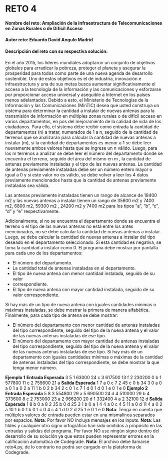 # RETO 4

#### Nombre del reto: Ampliación de la Infraestructura de Telecomunicaciones en Zonas Rurales o de Difícil Acceso
#### Autor reto: Eduardo David Angulo Madrid
#### Descripción del reto con su respectiva solución:

En el año 2015, los líderes mundiales adoptaron un conjunto de objetivos globales para
erradicar la pobreza, proteger el planeta y asegurar la prosperidad para todos como
parte de una nueva agenda de desarrollo sostenible. Uno de estos objetivos es el de
industria,  innovación  e  infraestructura  y  una  de  sus  metas  busca  aumentar
significativamente el acceso a la tecnología de la información y las comunicaciones y
esforzarse  por  proporcionar  acceso  universal  y  asequible  a  Internet  en  los  países
menos adelantados.
Debido a esto, el Ministerio de Tecnologías de la Información y las Comunicaciones
(MinTIC) desea que usted construya un sistema para determinar la cantidad a instalar
de nuevas antenas para la transmisión de información en múltiples zonas rurales o de
difícil acceso en varios departamentos, en pos del mejoramiento de la calidad de vida
de los ciudadanos.
Para ello, el sistema debe recibir como entrada la cantidad de departamentos (n) a
tratar, numerados de 1 a n, seguido de la cantidad de terrenos que se analizarán para
calcular la cantidad de nuevas antenas a instalar (m), si la cantidad de departamentos
es menor a 1 se debe leer nuevamente ambos valores hasta que se ingrese un n válido.
Luego, para los m terrenos a analizar se debe leer el número del departamento donde
se encuentra el terreno, seguido del área del mismo en m
, la cantidad de antenas
previamente  instaladas  y  el  tipo  de  las  nuevas  antenas.  La  cantidad  de  antenas
previamente instaladas debe ser un número entero mayor o igual a 0 y si este valor no
es válido, se debe volver a leer los 4 datos previamente mencionados hasta que la
cantidad de antenas previamente instaladas sea válida. 

Las antenas previamente instaladas tienen un rango de alcance  de 18400 m2 y las nuevas antenas a instalar tienen un rango de 35600 m2  y 7400 m2, 6800 m2, 59300 m2
, 24200 m2 y 7400 m2 para los tipos “a”, “b”, “c”, “d” y “e” respectivamente.

Adicionalmente, si no se encuentra el departamento donde se encuentra el terreno o el
tipo de las nuevas antenas no está entre los antes mencionados, no se debe calcular la
cantidad de nuevas antenas a instalar. Luego, se debe calcular la cantidad de nuevas
antenas a instalar del tipo deseado en el departamento seleccionado. Si esta cantidad
es negativa, se toma la cantidad a instalar como 0.
El programa debe mostrar por pantalla para cada uno de los departamentos:
-  El número del departamento.
-  La cantidad total de antenas instaladas en el departamento.
-  El  tipo de  nueva  antena  con  menor  cantidad  instalada,  seguido  de  su valor
- correspondiente.
-  El  tipo  de  nueva  antena  con  mayor  cantidad  instalada,  seguido  de  su  valor correspondiente.

Si hay más de un tipo de nueva antena con iguales cantidades mínimas o máximas
instaladas, se debe mostrar la primera de manera alfabética.
Finalmente, para cada tipo de antena se debe mostrar:
-  El número del departamento con menor cantidad de antenas instaladas del tipo
   correspondiente, seguido del tipo de la nueva antena y el valor de las nuevas
   antenas instaladas de ese tipo.
- El número del departamento con mayor cantidad de antenas instaladas del tipo
   correspondiente, seguido del tipo de la nueva antena y el valor de las nuevas
   antenas instaladas de ese tipo.
Si hay más de un departamento con iguales cantidades mínimas o máximas de la
cantidad de antenas instaladas del tipo correspondiente, se debe mostrar la que
tenga menor número.

**Ejemplo 1**
**Entrada Esperada**
3 5
1 63000 24 c
3 617500 13 f
2 230200 0 b
1 577800 11 c
2 759600 21 a
**Salida Esperada**
1
7
a 0
c 7
2
45
c 0
b 34
3
0
a 0
a 0
1 a 0
2 a 11
1 b 0
2 b 34
2 c 0
1 c 7
1 d 0
1 d 0
1 e 0
1 e 0
**Ejemplo 2
Entrada Esperada**
5 8
3 554800 29 a
5 690500 24 d
4 510000 29 b
4 373600 8 c
2 753000 23 a
2 966200 20 d
1 332400 4 a
2 32100 12 d
**Salida Esperada**
1
8
b 0
a 8
2
35
b 0
d 25
3
1
b 0
a 1
4
4
a 0
c 4
5
11
a 0
d 11
4 a 0
2 a 10
1 b 0
1 b 0
1 c 0
4 c 4
1 d 0
2 d 25
1 e 0
1 e 0
**Nota**: Tenga en cuenta que múltiples valores de entrada pueden estar en una mismalínea separados por espacios.
**Nota**: Por favor NO incluya mensajes en los inputs.
**Nota**: Las tildes y cualquier otro signo ortográfico han sido omitidos a propósito en las
entradas  y  salidas  del  programa. Por  favor  NO  use  ningún  signo  dentro  del
desarrollo de su solución ya que estos pueden representar errores en la calificación
automática de Codegrade.
**Nota**: El archivo debe llamarse  reto4.py, de lo contrario no podrá ser cargado en la
plataforma de Codegrade.

